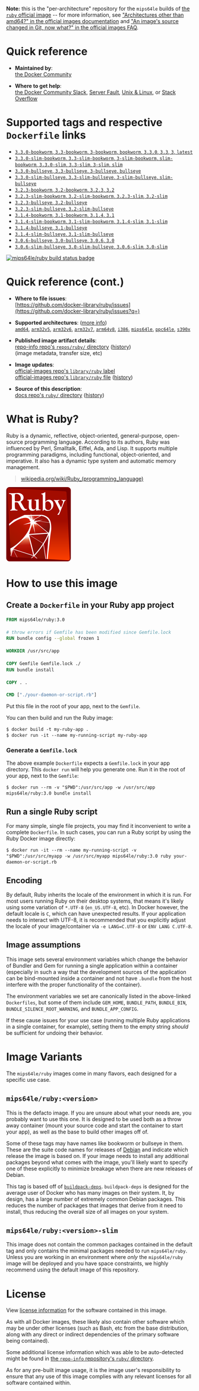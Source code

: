 <!--

********************************************************************************

WARNING:

    DO NOT EDIT "ruby/README.md"

    IT IS AUTO-GENERATED

    (from the other files in "ruby/" combined with a set of templates)

********************************************************************************

-->

**Note:** this is the "per-architecture" repository for the `mips64le` builds of [the `ruby` official image](https://hub.docker.com/_/ruby) -- for more information, see ["Architectures other than amd64?" in the official images documentation](https://github.com/docker-library/official-images#architectures-other-than-amd64) and ["An image's source changed in Git, now what?" in the official images FAQ](https://github.com/docker-library/faq#an-images-source-changed-in-git-now-what).

# Quick reference

-	**Maintained by**:  
	[the Docker Community](https://github.com/docker-library/ruby)

-	**Where to get help**:  
	[the Docker Community Slack](https://dockr.ly/comm-slack), [Server Fault](https://serverfault.com/help/on-topic), [Unix & Linux](https://unix.stackexchange.com/help/on-topic), or [Stack Overflow](https://stackoverflow.com/help/on-topic)

# Supported tags and respective `Dockerfile` links

-	[`3.3.0-bookworm`, `3.3-bookworm`, `3-bookworm`, `bookworm`, `3.3.0`, `3.3`, `3`, `latest`](https://github.com/docker-library/ruby/blob/7ac7122778cc764cd50271807efe2e94775b2c21/3.3/bookworm/Dockerfile)
-	[`3.3.0-slim-bookworm`, `3.3-slim-bookworm`, `3-slim-bookworm`, `slim-bookworm`, `3.3.0-slim`, `3.3-slim`, `3-slim`, `slim`](https://github.com/docker-library/ruby/blob/7ac7122778cc764cd50271807efe2e94775b2c21/3.3/slim-bookworm/Dockerfile)
-	[`3.3.0-bullseye`, `3.3-bullseye`, `3-bullseye`, `bullseye`](https://github.com/docker-library/ruby/blob/7ac7122778cc764cd50271807efe2e94775b2c21/3.3/bullseye/Dockerfile)
-	[`3.3.0-slim-bullseye`, `3.3-slim-bullseye`, `3-slim-bullseye`, `slim-bullseye`](https://github.com/docker-library/ruby/blob/7ac7122778cc764cd50271807efe2e94775b2c21/3.3/slim-bullseye/Dockerfile)
-	[`3.2.3-bookworm`, `3.2-bookworm`, `3.2.3`, `3.2`](https://github.com/docker-library/ruby/blob/c473741514de6aa1e3ccdf3a9c6df0aa71348ce3/3.2/bookworm/Dockerfile)
-	[`3.2.3-slim-bookworm`, `3.2-slim-bookworm`, `3.2.3-slim`, `3.2-slim`](https://github.com/docker-library/ruby/blob/c473741514de6aa1e3ccdf3a9c6df0aa71348ce3/3.2/slim-bookworm/Dockerfile)
-	[`3.2.3-bullseye`, `3.2-bullseye`](https://github.com/docker-library/ruby/blob/c473741514de6aa1e3ccdf3a9c6df0aa71348ce3/3.2/bullseye/Dockerfile)
-	[`3.2.3-slim-bullseye`, `3.2-slim-bullseye`](https://github.com/docker-library/ruby/blob/c473741514de6aa1e3ccdf3a9c6df0aa71348ce3/3.2/slim-bullseye/Dockerfile)
-	[`3.1.4-bookworm`, `3.1-bookworm`, `3.1.4`, `3.1`](https://github.com/docker-library/ruby/blob/ed1be47a38a7a24a0aa03c450549afcb592f02a8/3.1/bookworm/Dockerfile)
-	[`3.1.4-slim-bookworm`, `3.1-slim-bookworm`, `3.1.4-slim`, `3.1-slim`](https://github.com/docker-library/ruby/blob/ed1be47a38a7a24a0aa03c450549afcb592f02a8/3.1/slim-bookworm/Dockerfile)
-	[`3.1.4-bullseye`, `3.1-bullseye`](https://github.com/docker-library/ruby/blob/ed1be47a38a7a24a0aa03c450549afcb592f02a8/3.1/bullseye/Dockerfile)
-	[`3.1.4-slim-bullseye`, `3.1-slim-bullseye`](https://github.com/docker-library/ruby/blob/ed1be47a38a7a24a0aa03c450549afcb592f02a8/3.1/slim-bullseye/Dockerfile)
-	[`3.0.6-bullseye`, `3.0-bullseye`, `3.0.6`, `3.0`](https://github.com/docker-library/ruby/blob/ed1be47a38a7a24a0aa03c450549afcb592f02a8/3.0/bullseye/Dockerfile)
-	[`3.0.6-slim-bullseye`, `3.0-slim-bullseye`, `3.0.6-slim`, `3.0-slim`](https://github.com/docker-library/ruby/blob/ed1be47a38a7a24a0aa03c450549afcb592f02a8/3.0/slim-bullseye/Dockerfile)

[![mips64le/ruby build status badge](https://img.shields.io/jenkins/s/https/doi-janky.infosiftr.net/job/multiarch/job/mips64le/job/ruby.svg?label=mips64le/ruby%20%20build%20job)](https://doi-janky.infosiftr.net/job/multiarch/job/mips64le/job/ruby/)

# Quick reference (cont.)

-	**Where to file issues**:  
	[https://github.com/docker-library/ruby/issues](https://github.com/docker-library/ruby/issues?q=)

-	**Supported architectures**: ([more info](https://github.com/docker-library/official-images#architectures-other-than-amd64))  
	[`amd64`](https://hub.docker.com/r/amd64/ruby/), [`arm32v5`](https://hub.docker.com/r/arm32v5/ruby/), [`arm32v6`](https://hub.docker.com/r/arm32v6/ruby/), [`arm32v7`](https://hub.docker.com/r/arm32v7/ruby/), [`arm64v8`](https://hub.docker.com/r/arm64v8/ruby/), [`i386`](https://hub.docker.com/r/i386/ruby/), [`mips64le`](https://hub.docker.com/r/mips64le/ruby/), [`ppc64le`](https://hub.docker.com/r/ppc64le/ruby/), [`s390x`](https://hub.docker.com/r/s390x/ruby/)

-	**Published image artifact details**:  
	[repo-info repo's `repos/ruby/` directory](https://github.com/docker-library/repo-info/blob/master/repos/ruby) ([history](https://github.com/docker-library/repo-info/commits/master/repos/ruby))  
	(image metadata, transfer size, etc)

-	**Image updates**:  
	[official-images repo's `library/ruby` label](https://github.com/docker-library/official-images/issues?q=label%3Alibrary%2Fruby)  
	[official-images repo's `library/ruby` file](https://github.com/docker-library/official-images/blob/master/library/ruby) ([history](https://github.com/docker-library/official-images/commits/master/library/ruby))

-	**Source of this description**:  
	[docs repo's `ruby/` directory](https://github.com/docker-library/docs/tree/master/ruby) ([history](https://github.com/docker-library/docs/commits/master/ruby))

# What is Ruby?

Ruby is a dynamic, reflective, object-oriented, general-purpose, open-source programming language. According to its authors, Ruby was influenced by Perl, Smalltalk, Eiffel, Ada, and Lisp. It supports multiple programming paradigms, including functional, object-oriented, and imperative. It also has a dynamic type system and automatic memory management.

> [wikipedia.org/wiki/Ruby_(programming_language)](https://en.wikipedia.org/wiki/Ruby_%28programming_language%29)

![logo](https://raw.githubusercontent.com/docker-library/docs/01c12653951b2fe592c1f93a13b4e289ada0e3a1/ruby/logo.png)

# How to use this image

## Create a `Dockerfile` in your Ruby app project

```dockerfile
FROM mips64le/ruby:3.0

# throw errors if Gemfile has been modified since Gemfile.lock
RUN bundle config --global frozen 1

WORKDIR /usr/src/app

COPY Gemfile Gemfile.lock ./
RUN bundle install

COPY . .

CMD ["./your-daemon-or-script.rb"]
```

Put this file in the root of your app, next to the `Gemfile`.

You can then build and run the Ruby image:

```console
$ docker build -t my-ruby-app .
$ docker run -it --name my-running-script my-ruby-app
```

### Generate a `Gemfile.lock`

The above example `Dockerfile` expects a `Gemfile.lock` in your app directory. This `docker run` will help you generate one. Run it in the root of your app, next to the `Gemfile`:

```console
$ docker run --rm -v "$PWD":/usr/src/app -w /usr/src/app mips64le/ruby:3.0 bundle install
```

## Run a single Ruby script

For many simple, single file projects, you may find it inconvenient to write a complete `Dockerfile`. In such cases, you can run a Ruby script by using the Ruby Docker image directly:

```console
$ docker run -it --rm --name my-running-script -v "$PWD":/usr/src/myapp -w /usr/src/myapp mips64le/ruby:3.0 ruby your-daemon-or-script.rb
```

## Encoding

By default, Ruby inherits the locale of the environment in which it is run. For most users running Ruby on their desktop systems, that means it's likely using some variation of `*.UTF-8` (`en_US.UTF-8`, etc). In Docker however, the default locale is `C`, which can have unexpected results. If your application needs to interact with UTF-8, it is recommended that you explicitly adjust the locale of your image/container via `-e LANG=C.UTF-8` or `ENV LANG C.UTF-8`.

## Image assumptions

This image sets several environment variables which change the behavior of Bundler and Gem for running a single application within a container (especially in such a way that the development sources of the application can be bind-mounted inside a container and not have `.bundle` from the host interfere with the proper functionality of the container).

The environment variables we set are canonically listed in the above-linked `Dockerfiles`, but some of them include `GEM_HOME`, `BUNDLE_PATH`, `BUNDLE_BIN`, `BUNDLE_SILENCE_ROOT_WARNING`, and `BUNDLE_APP_CONFIG`.

If these cause issues for your use case (running multiple Ruby applications in a single container, for example), setting them to the empty string *should* be sufficient for undoing their behavior.

# Image Variants

The `mips64le/ruby` images come in many flavors, each designed for a specific use case.

## `mips64le/ruby:<version>`

This is the defacto image. If you are unsure about what your needs are, you probably want to use this one. It is designed to be used both as a throw away container (mount your source code and start the container to start your app), as well as the base to build other images off of.

Some of these tags may have names like bookworm or bullseye in them. These are the suite code names for releases of [Debian](https://wiki.debian.org/DebianReleases) and indicate which release the image is based on. If your image needs to install any additional packages beyond what comes with the image, you'll likely want to specify one of these explicitly to minimize breakage when there are new releases of Debian.

This tag is based off of [`buildpack-deps`](https://hub.docker.com/_/buildpack-deps/). `buildpack-deps` is designed for the average user of Docker who has many images on their system. It, by design, has a large number of extremely common Debian packages. This reduces the number of packages that images that derive from it need to install, thus reducing the overall size of all images on your system.

## `mips64le/ruby:<version>-slim`

This image does not contain the common packages contained in the default tag and only contains the minimal packages needed to run `mips64le/ruby`. Unless you are working in an environment where *only* the `mips64le/ruby` image will be deployed and you have space constraints, we highly recommend using the default image of this repository.

# License

View [license information](https://www.ruby-lang.org/en/about/license.txt) for the software contained in this image.

As with all Docker images, these likely also contain other software which may be under other licenses (such as Bash, etc from the base distribution, along with any direct or indirect dependencies of the primary software being contained).

Some additional license information which was able to be auto-detected might be found in [the `repo-info` repository's `ruby/` directory](https://github.com/docker-library/repo-info/tree/master/repos/ruby).

As for any pre-built image usage, it is the image user's responsibility to ensure that any use of this image complies with any relevant licenses for all software contained within.
